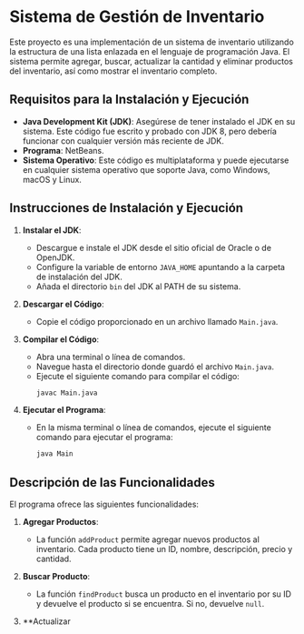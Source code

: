 # Sistema de Gestión de Inventario

Este proyecto es una implementación de un sistema de inventario utilizando la estructura de una lista enlazada en el lenguaje de programación Java. El sistema permite agregar, buscar, actualizar la cantidad y eliminar productos del inventario, así como mostrar el inventario completo.

## Requisitos para la Instalación y Ejecución

- **Java Development Kit (JDK)**: Asegúrese de tener instalado el JDK en su sistema. Este código fue escrito y probado con JDK 8, pero debería funcionar con cualquier versión más reciente de JDK.
- **Programa**: NetBeans.
- **Sistema Operativo**: Este código es multiplataforma y puede ejecutarse en cualquier sistema operativo que soporte Java, como Windows, macOS y Linux.

## Instrucciones de Instalación y Ejecución

1. **Instalar el JDK**:
   - Descargue e instale el JDK desde el sitio oficial de Oracle o de OpenJDK.
   - Configure la variable de entorno `JAVA_HOME` apuntando a la carpeta de instalación del JDK.
   - Añada el directorio `bin` del JDK al PATH de su sistema.

2. **Descargar el Código**:
   - Copie el código proporcionado en un archivo llamado `Main.java`.

3. **Compilar el Código**:
   - Abra una terminal o línea de comandos.
   - Navegue hasta el directorio donde guardó el archivo `Main.java`.
   - Ejecute el siguiente comando para compilar el código:
     ```sh
     javac Main.java
     ```

4. **Ejecutar el Programa**:
   - En la misma terminal o línea de comandos, ejecute el siguiente comando para ejecutar el programa:
     ```sh
     java Main
     ```

## Descripción de las Funcionalidades

El programa ofrece las siguientes funcionalidades:

1. **Agregar Productos**:
   - La función `addProduct` permite agregar nuevos productos al inventario. Cada producto tiene un ID, nombre, descripción, precio y cantidad.

2. **Buscar Producto**:
   - La función `findProduct` busca un producto en el inventario por su ID y devuelve el producto si se encuentra. Si no, devuelve `null`.

3. **Actualizar
